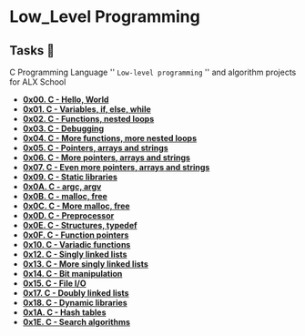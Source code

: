 # Low_Level Programming

## Tasks :page_with_curl:

C Programming Language '' `Low-level programming` '' and algorithm projects for ALX School

- **[0x00. C - Hello, World](./0x00-hello_world)**
- **[0x01. C - Variables, if, else, while](./0x01-variables_if_else_while)**
- **[0x02. C - Functions, nested loops](./0x02-functions_nested_loops)**
- **[0x03. C - Debugging](./0x03-debugging)**
- **[0x04. C - More functions, more nested loops](./0x04-more_functions_nested_loops)**
- **[0x05. C - Pointers, arrays and strings](./0x05-pointers_arrays_strings)**
- **[0x06. C - More pointers, arrays and strings](./0x06-pointers_arrays_strings)**
- **[0x07. C - Even more pointers, arrays and strings](./0x07-pointers_arrays_strings)**
- **[0x09. C - Static libraries](./0x09-static_libraries)**
- **[0x0A. C - argc, argv](./0x0A-argc_argv)**
- **[0x0B. C - malloc, free](./0x0B-malloc_free)**
- **[0x0C. C - More malloc, free](./0x0C-more_malloc_free)**
- **[0x0D. C - Preprocessor](./0x0D-preprocessor)**
- **[0x0E. C - Structures, typedef](./0x0E-structures_typedef)**
- **[0x0F. C - Function pointers](./0x0F-function_pointers)**
- **[0x10. C - Variadic functions](./0x10-variadic_functions)**
- **[0x12. C - Singly linked lists](./0x12-singly_linked_lists)**
- **[0x13. C - More singly linked lists](./0x13-more_singly_linked_lists)**
- **[0x14. C - Bit manipulation](./0x14-bit_manipulation)**
- **[0x15. C - File I/O](./0x15-file_io)**
- **[0x17. C - Doubly linked lists](./0x17-doubly_linked_lists)**
- **[0x18. C - Dynamic libraries](./0x18-dynamic_libraries)**
- **[0x1A. C - Hash tables](./0x1A-hash_tables)**
- **[0x1E. C - Search algorithms](./0x1E-search_algorithms/)**

